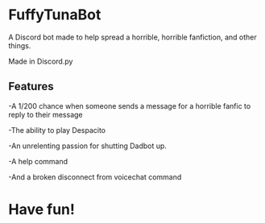# FuffyTunaBot
A Discord bot made to help spread a horrible, horrible fanfiction, and other things.

Made in Discord.py

## Features

-A 1/200 chance when someone sends a message for a horrible fanfic to reply to their message

-The ability to play Despacito

-An unrelenting passion for shutting Dadbot up.

-A help command

-And a broken disconnect from voicechat command

# Have fun!
